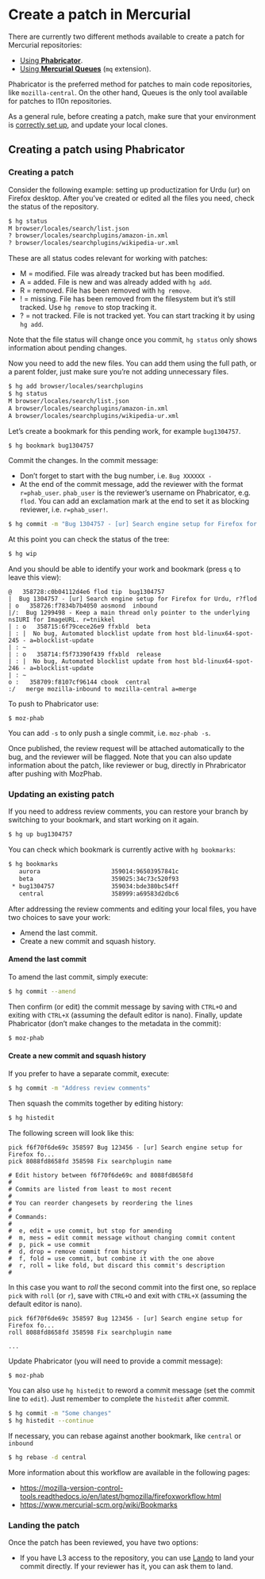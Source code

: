 # Create a patch in Mercurial

<!-- toc -->

There are currently two different methods available to create a patch for Mercurial repositories:
* [Using **Phabricator**](#creating-a-patch-using-phabricator).
* [Using **Mercurial Queues**](#creating-a-patch-using-queues) (`mq` extension).

Phabricator is the preferred method for patches to main code repositories, like `mozilla-central`. On the other hand, Queues is the only tool available for patches to l10n repositories.

As a general rule, before creating a patch, make sure that your environment is [correctly set up](../../tools/mercurial/setting_mercurial_environment.md), and update your local clones.

## Creating a patch using Phabricator

### Creating a patch

Consider the following example: setting up productization for Urdu (ur) on Firefox desktop. After you’ve created or edited all the files you need, check the status of the repository.

```BASH
$ hg status
M browser/locales/search/list.json
? browser/locales/searchplugins/amazon-in.xml
? browser/locales/searchplugins/wikipedia-ur.xml
```

These are all status codes relevant for working with patches:
* M = modified. File was already tracked but has been modified.
* A = added. File is new and was already added with `hg add`.
* R = removed. File has been removed with `hg remove`.
* ! = missing. File has been removed from the filesystem but it’s still tracked. Use `hg remove` to stop tracking it.
* ? = not tracked. File is not tracked yet. You can start tracking it by using `hg add`.

Note that the file status will change once you commit, `hg status` only shows information about pending changes.

Now you need to add the new files. You can add them using the full path, or a parent folder, just make sure you’re not adding unnecessary files.

```BASH
$ hg add browser/locales/searchplugins
$ hg status
M browser/locales/search/list.json
A browser/locales/searchplugins/amazon-in.xml
A browser/locales/searchplugins/wikipedia-ur.xml
```

Let’s create a bookmark for this pending work, for example `bug1304757`.

```BASH
$ hg bookmark bug1304757
```

Commit the changes. In the commit message:
* Don’t forget to start with the bug number, i.e. `Bug XXXXXX -`
* At the end of the commit message, add the reviewer with the format `r=phab_user`. `phab_user` is the reviewer’s username on Phabricator, e.g. `flod`. You can add an exclamation mark at the end to set it as blocking reviewer, i.e. `r=phab_user!`.

```BASH
$ hg commit -m "Bug 1304757 - [ur] Search engine setup for Firefox for Urdu, r=flod!"
```

At this point you can check the status of the tree:

```BASH
$ hg wip
```

And you should be able to identify your work and bookmark (press `q` to leave this view):

```
@   358728:c0b04112d4e6 flod tip  bug1304757
|  Bug 1304757 - [ur] Search engine setup for Firefox for Urdu, r?flod
| o   358726:f7834b7b4050 aosmond  inbound
|/:  Bug 1299498 - Keep a main thread only pointer to the underlying nsIURI for ImageURL. r=tnikkel
| : o   358715:6f79cece26e9 ffxbld  beta
| : |  No bug, Automated blocklist update from host bld-linux64-spot-245 - a=blocklist-update
| : ~
| : o   358714:f5f73390f439 ffxbld  release
| : |  No bug, Automated blocklist update from host bld-linux64-spot-246 - a=blocklist-update
| : ~
o :   358709:f8107cf96144 cbook  central
:/   merge mozilla-inbound to mozilla-central a=merge
```

To push to Phabricator use:

```
$ moz-phab
```

You can add `-s` to only push a single commit, i.e. `moz-phab -s`.

Once published, the review request will be attached automatically to the bug, and the reviewer will be flagged. Note that you can also update information about the patch, like reviewer or bug, directly in Phrabricator after pushing with MozPhab.

### Updating an existing patch

If you need to address review comments, you can restore your branch by switching to your bookmark, and start working on it again.

```BASH
$ hg up bug1304757
```

You can check which bookmark is currently active with `hg bookmarks`:

```BASH
$ hg bookmarks
   aurora                    359014:96503957841c
   beta                      359025:34c73c520f93
 * bug1304757                359034:bde380bc54ff
   central                   358999:a69583d2dbc6
```

After addressing the review comments and editing your local files, you have two choices to save your work:
* Amend the last commit.
* Create a new commit and squash history.

#### Amend the last commit

To amend the last commit, simply execute:

```BASH
$ hg commit --amend
```

Then confirm (or edit) the commit message by saving with `CTRL+O` and exiting with `CTRL+X` (assuming the default editor is nano). Finally, update Phabricator (don’t make changes to the metadata in the commit):

```BASH
$ moz-phab
```

#### Create a new commit and squash history

If you prefer to have a separate commit, execute:

```BASH
$ hg commit -m "Address review comments"
```

Then squash the commits together by editing history:

```BASH
$ hg histedit
```

The following screen will look like this:

```
pick f6f70f6de69c 358597 Bug 123456 - [ur] Search engine setup for Firefox fo...
pick 8088fd8658fd 358598 Fix searchplugin name

# Edit history between f6f70f6de69c and 8088fd8658fd
#
# Commits are listed from least to most recent
#
# You can reorder changesets by reordering the lines
#
# Commands:
#
#  e, edit = use commit, but stop for amending
#  m, mess = edit commit message without changing commit content
#  p, pick = use commit
#  d, drop = remove commit from history
#  f, fold = use commit, but combine it with the one above
#  r, roll = like fold, but discard this commit's description
#
```

In this case you want to *roll* the second commit into the first one, so replace `pick` with `roll` (or `r`), save with `CTRL+O` and exit with `CTRL+X` (assuming the default editor is nano).

```
pick f6f70f6de69c 358597 Bug 123456 - [ur] Search engine setup for Firefox fo...
roll 8088fd8658fd 358598 Fix searchplugin name

...
```

Update Phabricator (you will need to provide a commit message):

```BASH
$ moz-phab
```

You can also use `hg histedit` to reword a commit message (set the commit line to `edit`). Just remember to complete the `histedit` after commit.

```BASH
$ hg commit -m "Some changes"
$ hg histedit --continue
```

If necessary, you can rebase against another bookmark, like `central` or `inbound`

```BASH
$ hg rebase -d central
```

More information about this workflow are available in the following pages:
* https://mozilla-version-control-tools.readthedocs.io/en/latest/hgmozilla/firefoxworkflow.html
* https://www.mercurial-scm.org/wiki/Bookmarks

### Landing the patch

Once the patch has been reviewed, you have two options:
* If you have L3 access to the repository, you can use [Lando](https://moz-conduit.readthedocs.io/en/latest/lando-user.html) to land your commit directly. If your reviewer has it, you can ask them to land.
